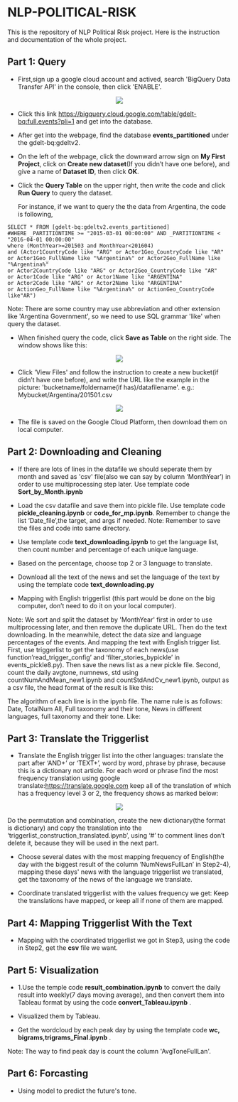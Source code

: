 # NLP-POLITICAL-RISK

This is the repository of NLP Political Risk project. Here is the instruction and documentation of the whole project. 

## Part 1: Query

* First,sign up a google cloud account and actived, search 'BigQuery Data Transfer API' in the console, then click 'ENABLE'.

<p align="center">
  <img src="https://github.com/globalaiorg/NLP-POLITICAL-RISK/blob/master/image/image1.jpg">
</p>

* Click this link https://bigquery.cloud.google.com/table/gdelt-bq:full.events?pli=1 and get into the database.

* After get into the webpage, find the database __events_partitioned__ under the gdelt-bq:gdeltv2.

* On the left of the webpage, click the downward arrow sign on __My First Project__, click on __Create new dataset__(If you didn’t have one before), and give a name of __Dataset ID__, then click __OK__.

* Click the __Query Table__ on the upper right, then write the code and click __Run Query__ to query the dataset. 
  
  For instance, if we want to query the the data from Argentina, the code is following,
```
SELECT * FROM [gdelt-bq:gdeltv2.events_partitioned]
#WHERE _PARTITIONTIME >= "2015-03-01 00:00:00" AND _PARTITIONTIME < "2016-04-01 00:00:00"
where (MonthYear>=201503 and MonthYear<201604)
and (Actor1CountryCode like "ARG" or Actor1Geo_CountryCode like "AR"
or Actor1Geo_FullName like "%Argentina%" or Actor2Geo_FullName like "%Argentina%"
or Actor2CountryCode like "ARG" or Actor2Geo_CountryCode like "AR"
or Actor1Code like "ARG" or Actor1Name like "ARGENTINA"
or Actor2Code like "ARG" or Actor2Name like "ARGENTINA"
or ActionGeo_FullName like "%Argentina%" or ActionGeo_CountryCode like"AR")
```
Note: There are some country may use abbreviation and other extension like 'Argentina Government', so we need to use SQL grammar 'like' when query the dataset.

* When finished query the code, click __Save as Table__ on the right side. The window shows like this: 

<p align="center">
  <img src="https://github.com/globalaiorg/NLP-POLITICAL-RISK/blob/master/image/Screen%20Shot%202019-07-30%20at%2010.52.58.png">
</p>

* Click 'View Files' and follow the instruction to create a new bucket(if didn’t have one before), and write the URL like the example in the picture: 'bucketname/foldername(if has)/datafilename'. e.g.: Mybucket/Argentina/201501.csv

<p align="center">
  <img src="https://github.com/globalaiorg/NLP-POLITICAL-RISK/blob/master/image/image2.png">
</p>

* The file is saved on the Google Cloud Platform, then download them on local computer.

## Part 2: Downloading and Cleaning

* If there are lots of lines in the datafile we should seperate them by month and saved as 'csv' file(also we can say by column ‘MonthYear’) in order to use multiprocessing step later. Use template code __Sort_by_Month.ipynb__

* Load the csv datafile and save them into pickle file. Use template code __pickle_cleaning.ipynb__ or __code_for_mp.ipynb__. Remember to change the list ‘Date_file’,the target, and args if needed. 
  Note: Remember to save the files and code into same directory.

* Use template code __text_downloading.ipynb__ to get the language list, then count number and percentage of each unique language. 

* Based on the percentage, choose top 2 or 3 language to translate.

* Download all the text of the news and set the language of the text by using the template code __text_downloading.py__

* Mapping with English triggerlist (this part would be done on the big computer, don’t need to do it on your local computer).

Note: We sort and split the dataset by 'MonthYear' first in order to use multiprocessing later,  and then remove the duplicate URL. Then do the text downloading. In the meanwhile, detect the data size and language percentages of the events. 
And mapping the text with English trigger list. First, use triggerlist to get the taxonomy of each news(use function’read_trigger_config’ and ‘filter_stories_bypickle’ in events_pickle8.py). Then save the news list as a new pickle file. Second, count the daily avgtone, numnews, std using countNumAndMean_new1.ipynb and countStdAndCv_new1.ipynb, output as a csv file, the head format of the result is like this: 


The algorithm of each line is in the ipynb file.
The name rule is as follows:
Date, TotalNum
All, Full taxonomy and their tone, News in different languages, full taxonomy and their tone. Like:






## Part 3: Translate the Triggerlist

* Translate the English trigger list into the other languages: translate the part after ‘AND+’ or ‘TEXT+’, word by word, phrase by phrase, because this is a dictionary not article. For each word or phrase find the most frequency translation using google translate:https://translate.google.com keep all of the translation of which has a frequency level 3 or 2, the frequency shows as marked below:

<p align="center">
  <img src="https://github.com/globalaiorg/NLP-POLITICAL-RISK/blob/master/image/Screen%20Shot%202019-07-30%20at%2011.02.50.png">
</p>


Do the permutation and combination, create the new dictionary(the format is dictionary) and copy the translation into the
‘triggerlist_construction_translated.ipynb’, using ‘#’ to comment lines don’t delete it, because they will be used in the next part.

* Choose several dates with the most mapping frequency of English(the day with the biggest result of the column ‘NumNewsFullLan’ in Step2-4), mapping these days' news with the language triggerlist we translated, get the taxonomy of the news of the language we translate.

* Coordinate translated triggerlist with the values frequency we get: Keep the translations have mapped, or keep all if none of them are mapped.

## Part 4: Mapping Triggerlist With the Text 

* Mapping with the coordinated triggerlist we got in Step3, using the code in Step2, get the __csv__ file we want.

## Part 5: Visualization

* 1.Use the temple code __result_combination.ipynb__ to convert the daily result into weekly(7 days moving average), and then convert them into Tableau format by using the code __convert_Tableau.ipynb__ .

* Visualized them by Tableau.

* Get the wordcloud by each peak day by using the template code __wc, bigrams,trigrams_Final.ipynb__ . 

Note: The way to find peak day is count the column 'AvgToneFullLan'.


## Part 6: Forcasting

* Using model to predict the future's tone.








